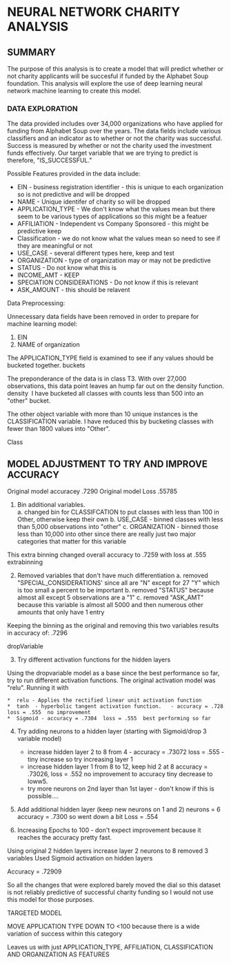 # NEURAL NETWORK CHARITY ANALYSIS
## SUMMARY
The purpose of this analysis is to create a model that will predict whether or not charity applicants will be succesful if funded by the Alphabet Soup foundation.  This analysis will explore the use of deep learning neural network machine learning to create this model.  

###  DATA EXPLORATION

The data provided includes over 34,000 organizations who have applied for funding from Alphabet Soup over the years.  The data fields include various classifiers and an indicator as to whether or not the charity was successful.  Success is measured by whether or not the charity used the investment funds effectively. Our target variable that we are trying to predict is therefore, "IS_SUCCESSFUL."

Possible Features provided in the data include:

*  EIN - business registration identifier - this is unique to each organization so is not predictive and will be dropped
*  NAME - Unique identifer of charity so will be dropped
*  APPLICATION_TYPE - We don't know what the values mean but there seem to be various types of applications so this might be a featuer
*  AFFILIATION - Independent vs Company Sponsored - this might be predictive keep
*  Classification - we do not know what the values mean so need to see if they are meaningful or not
*  USE_CASE - several different types here, keep and test
*  ORGANIZATION  - type of organization may or may not be predictive
*  STATUS - Do not know what this is
*  INCOME_AMT - KEEP
*  SPECIATION CONSIDERATIONS - Do not know if this is relevant
*  ASK_AMOUNT - this should be relavent


Data Preprocessing:  

Unnecessary data fields have been removed in order to prepare for machine learning model: 
1.  EIN 
2.  NAME of organization

The APPLICATION_TYPE field is examined to see if any values should be bucketed together.
buckets
![]()

The preponderance of the data is in class T3.  With over 27,000 observations, this data point leaves an hump far out on the density function.
density
![]()
I have bucketed all classes with counts less than 500 into an "other" bucket.

The other object variable with more than 10 unique instances is the CLASSIFICATION variable.  I have reduced this by bucketing classes with fewer than 1800 values into "Other".

Class
![]()

## MODEL ADJUSTMENT TO TRY AND IMPROVE ACCURACY

Original model accuracey .7290
Original model Loss  .55785

1.  Bin additional variables.    
  a.  changed bin for CLASSIFCATION to put classes with less than 100 in Other, otherwise keep their own
  b.  USE_CASE - binned classes with less than 5,000 observations into "other"
  c.  ORGANIZATION - binned those less than 10,000 into other since there are really just two major categories that matter for this variable
  
  This extra binning changed overall accuracy to .7259 with loss at .555
  extrabinning
  ![]()

2.  Removed variables that don't have much differentiation
    a.  removed "SPECIAL_CONSIDERATIONS' since all are "N" except for 27 "Y" which is too small a percent to be important
    b.  removed "STATUS" because almost all except 5 observations are a "1"
    c.  removed "ASK_AMT" because this variable is almost all 5000 and then numerous other amounts that only have 1 entry
  
  Keeping the binning as the original and removing this two variables results in accuracy of:  .7296
  
  
  dropVariable
  ![]()
  
3.  Try different activation functions for the hidden layers

 Using the dropvariable model as a base since the best performance so far, try to run different activation functions. The original activation model was "relu".  Running it with

    *  relu - Applies the rectified linear unit activation function
    *  tanh  - hyperbolic tangent activation function.   - accuracy = .728  loss = .555  no improvement
    *  Sigmoid - accuracy = .7304  loss = .555  best performing so far

4.  Try adding neurons to a hidden layer  (starting with Sigmoid/drop 3 variable model)  
    * increase hidden layer 2 to 8 from 4 - accuracy = .73072  loss = .555 - tiny increase so try increasing layer 1
    *  increase hidden layer 1 from 8 to 12, keep hid 2 at 8  accuracy = .73026, loss = .552  no improvement to accuracy tiny decrease to loww5.
    *  try more neurons on 2nd layer than 1st layer - don't know if this is possible....
   
5.  Add additional hidden layer (keep new neurons on 1 and 2) neurons = 6  accuracy = .7300 so went down a bit  Loss = .554

6.  Increasing Epochs to 100 - don't expect improvement because it reaches the accuracy pretty fast.

Using original 2 hidden layers
increase layer 2 neurons to 8
removed 3 variables
Used Sigmoid activation on hidden layers


Accuracy = .72909

So all the changes that were explored barely moved the dial so this dataset is not reliably predictive of successful charity funding so I would not use this model for those purposes.  


TARGETED MODEL

MOVE APPLICATION TYPE DOWN TO <100 because there is a wide variation of success within this category

Leaves us with just APPLICATION_TYPE, AFFILIATION, CLASSIFICATION AND ORGANIZATION AS FEATURES



 









